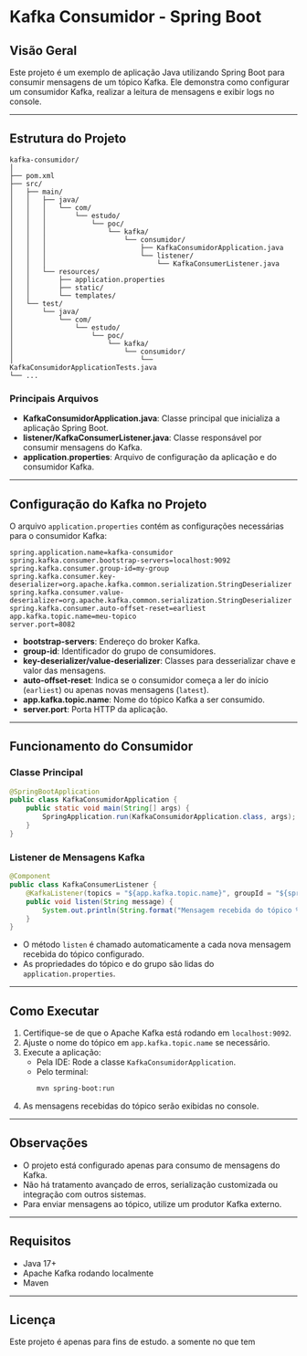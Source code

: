# Kafka Consumidor - Spring Boot

## Visão Geral

Este projeto é um exemplo de aplicação Java utilizando Spring Boot para consumir mensagens de um tópico Kafka. Ele demonstra como configurar um consumidor Kafka, realizar a leitura de mensagens e exibir logs no console.

---

## Estrutura do Projeto

```
kafka-consumidor/
│
├── pom.xml
├── src/
│   ├── main/
│   │   ├── java/
│   │   │   └── com/
│   │   │       └── estudo/
│   │   │           └── poc/
│   │   │               └── kafka/
│   │   │                   └── consumidor/
│   │   │                       ├── KafkaConsumidorApplication.java
│   │   │                       └── listener/
│   │   │                           └── KafkaConsumerListener.java
│   │   └── resources/
│   │       ├── application.properties
│   │       ├── static/
│   │       └── templates/
│   └── test/
│       └── java/
│           └── com/
│               └── estudo/
│                   └── poc/
│                       └── kafka/
│                           └── consumidor/
│                               └── KafkaConsumidorApplicationTests.java
└── ...
```

### Principais Arquivos

- **KafkaConsumidorApplication.java**: Classe principal que inicializa a aplicação Spring Boot.
- **listener/KafkaConsumerListener.java**: Classe responsável por consumir mensagens do Kafka.
- **application.properties**: Arquivo de configuração da aplicação e do consumidor Kafka.

---

## Configuração do Kafka no Projeto

O arquivo `application.properties` contém as configurações necessárias para o consumidor Kafka:

```
spring.application.name=kafka-consumidor
spring.kafka.consumer.bootstrap-servers=localhost:9092
spring.kafka.consumer.group-id=my-group
spring.kafka.consumer.key-deserializer=org.apache.kafka.common.serialization.StringDeserializer
spring.kafka.consumer.value-deserializer=org.apache.kafka.common.serialization.StringDeserializer
spring.kafka.consumer.auto-offset-reset=earliest
app.kafka.topic.name=meu-topico
server.port=8082
```

- **bootstrap-servers**: Endereço do broker Kafka.
- **group-id**: Identificador do grupo de consumidores.
- **key-deserializer/value-deserializer**: Classes para desserializar chave e valor das mensagens.
- **auto-offset-reset**: Indica se o consumidor começa a ler do início (`earliest`) ou apenas novas mensagens (`latest`).
- **app.kafka.topic.name**: Nome do tópico Kafka a ser consumido.
- **server.port**: Porta HTTP da aplicação.

---

## Funcionamento do Consumidor

### Classe Principal

```java
@SpringBootApplication
public class KafkaConsumidorApplication {
    public static void main(String[] args) {
        SpringApplication.run(KafkaConsumidorApplication.class, args);
    }
}
```

### Listener de Mensagens Kafka

```java
@Component
public class KafkaConsumerListener {
    @KafkaListener(topics = "${app.kafka.topic.name}", groupId = "${spring.kafka.consumer.group-id}")
    public void listen(String message) {
        System.out.println(String.format("Mensagem recebida do tópico %s no grupo %s: %s", "${app.kafka.topic.name}", "${spring.kafka.consumer.group-id}", message));
    }
}
```

- O método `listen` é chamado automaticamente a cada nova mensagem recebida do tópico configurado.
- As propriedades do tópico e do grupo são lidas do `application.properties`.

---

## Como Executar

1. Certifique-se de que o Apache Kafka está rodando em `localhost:9092`.
2. Ajuste o nome do tópico em `app.kafka.topic.name` se necessário.
3. Execute a aplicação:
   - Pela IDE: Rode a classe `KafkaConsumidorApplication`.
   - Pelo terminal:
     ```bash
     mvn spring-boot:run
     ```
4. As mensagens recebidas do tópico serão exibidas no console.

---

## Observações

- O projeto está configurado apenas para consumo de mensagens do Kafka.
- Não há tratamento avançado de erros, serialização customizada ou integração com outros sistemas.
- Para enviar mensagens ao tópico, utilize um produtor Kafka externo.

---

## Requisitos

- Java 17+
- Apache Kafka rodando localmente
- Maven

---

## Licença

Este projeto é apenas para fins de estudo.
a somente no que tem 